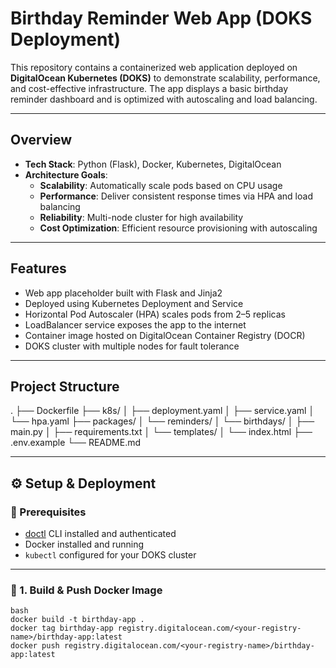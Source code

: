 # Birthday Reminder Web App (DOKS Deployment)

This repository contains a containerized web application deployed on **DigitalOcean Kubernetes (DOKS)** to demonstrate scalability, performance, and cost-effective infrastructure. The app displays a basic birthday reminder dashboard and is optimized with autoscaling and load balancing.

---

## Overview

- **Tech Stack**: Python (Flask), Docker, Kubernetes, DigitalOcean
- **Architecture Goals**:
  - **Scalability**: Automatically scale pods based on CPU usage
  - **Performance**: Deliver consistent response times via HPA and load balancing
  - **Reliability**: Multi-node cluster for high availability
  - **Cost Optimization**: Efficient resource provisioning with autoscaling

---

## Features

- Web app placeholder built with Flask and Jinja2
- Deployed using Kubernetes Deployment and Service
- Horizontal Pod Autoscaler (HPA) scales pods from 2–5 replicas
- LoadBalancer service exposes the app to the internet
- Container image hosted on DigitalOcean Container Registry (DOCR)
- DOKS cluster with multiple nodes for fault tolerance

---

## Project Structure
.
├── Dockerfile
├── k8s/
│ ├── deployment.yaml
│ ├── service.yaml
│ └── hpa.yaml
├── packages/
│ └── reminders/
│ └── birthdays/
│ ├── main.py
│ ├── requirements.txt
│ └── templates/
│ └── index.html
├── .env.example
└── README.md

---

## ⚙️ Setup & Deployment

### 🔧 Prerequisites

- [doctl](https://docs.digitalocean.com/reference/doctl/) CLI installed and authenticated
- Docker installed and running
- `kubectl` configured for your DOKS cluster

---

### 🐳 1. Build & Push Docker Image

```
bash
docker build -t birthday-app .
docker tag birthday-app registry.digitalocean.com/<your-registry-name>/birthday-app:latest
docker push registry.digitalocean.com/<your-registry-name>/birthday-app:latest
```
